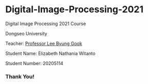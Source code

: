 # Digital-Image-Processing-2021
Digital Image Processing 2021 Course

Dongseo University

Teacher: [Professor Lee Byung Gook](http://kowon.dongseo.ac.kr/~lbg/)

Student Name: Elizabeth Nathania Witanto

Student Number: 20205114

### Thank You!
